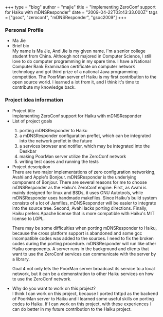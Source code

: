 +++
type = "blog"
author = "majie"
title = "Implementing ZeroConf support for Haiku with mDNSResponder"
date = "2009-04-22T03:43:33.000Z"
tags = ["gsoc", "zeroconf", "mDNSResponder", "gsoc2009"]
+++

<h3><b>Personal Profile</b></h3>

<ul>
<li>Ma Jie</li>
<li>Brief bio</li>
My name is Ma Jie, And Jie is my given name. I'm a senior college student from China. Although not majored in Computer Science, I still love to do computer programming in my spare time. I have a National Computer Rank Examination certificate on computer network technology and got third prize of a national Java programming competition. The PoorMan server of Haiku is my first contribution to the open source world. I learned a lot from it, and I think it's time to contribute my knowledge back.
</ul>

<h3><b>Project idea information</b></h3>
<ul>
<li>Project title</li>
Implementing ZeroConf support for Haiku with mDNSResponder
<li>List of project goals</li>
<ol>
<li>porting mDNSResponder to Haiku</li>
<li>a mDNSResponder configuration preflet, which can be integrated into the network preflet in the future</li>
<li>a services browser and notifier, which may be integrated into the Deskbar</li>
<li>making PoorMan server utilize the ZeroConf network</li>
<li>writing test cases and running the tests</li>
</ol>
<li>Project description</li>
There are two major implementations of zero configuration networking, Avahi and Apple's Bonjour. mDNSResponder is the underlying component of Bonjour. There are several reasons for me to choose mDNSResponder as the Haiku's ZeroConf engine. First, as Avahi is mainly designed for linux and BSDs, it uses GNU Autotools, while mDNSResponder uses handmade makefiles. Since Haiku's build system consists of a lot of Jamfiles, mDNSResponder will be easier to integrate into the source tree. Second, Avahi lacks porting directions. Finally, Haiku prefers Apache license that is more compatible with Haiku's MIT license to LGPL.

There may be some difficulties when porting mDNSResponder to Haiku, because the cross platform support is abandoned and some gcc incompatible codes was added to the sources. I need to fix the broken codes during the porting procedure. mDNSResponder will run like other Haiku components. A server runs in the background and clients that want to use the ZeroConf services can communicate with the server by a library.

Goal 4 not only lets the PoorMan server broadcast its service to a local network, but it can be a demonstration to other Haiku services on how to use the ZeroConf network.
<li>Why do you want to work on this project?</li>
I think I can work on this project, because I ported thttpd as the backend of PoorMan server to Haiku and I learned some useful skills on porting codes to Haiku. If I can work on this project, with these experiences I can do better in my future contribution to the Haiku project.
</ul>
